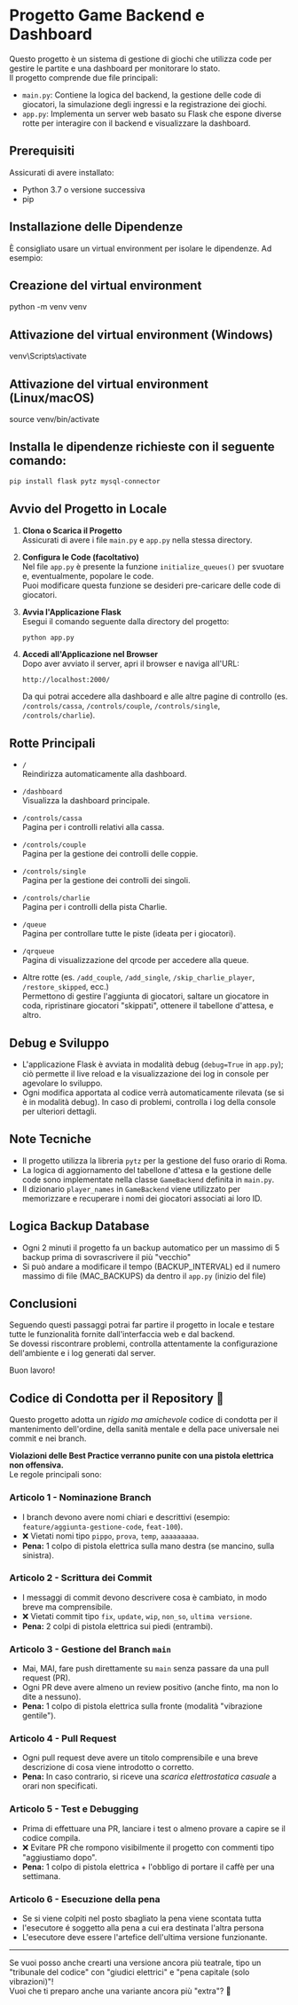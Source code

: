 # Progetto Game Backend e Dashboard

Questo progetto è un sistema di gestione di giochi che utilizza code per gestire le partite e una dashboard per monitorare lo stato.  
Il progetto comprende due file principali:

- `main.py`: Contiene la logica del backend, la gestione delle code di giocatori, la simulazione degli ingressi e la registrazione dei giochi.
- `app.py`: Implementa un server web basato su Flask che espone diverse rotte per interagire con il backend e visualizzare la dashboard.

## Prerequisiti

Assicurati di avere installato:

- Python 3.7 o versione successiva
- pip

## Installazione delle Dipendenze

È consigliato usare un virtual environment per isolare le dipendenze. Ad esempio:

## Creazione del virtual environment

python -m venv venv

## Attivazione del virtual environment (Windows)

venv\Scripts\activate

## Attivazione del virtual environment (Linux/macOS)

source venv/bin/activate

## Installa le dipendenze richieste con il seguente comando:

```bash
pip install flask pytz mysql-connector
```

## Avvio del Progetto in Locale

1. **Clona o Scarica il Progetto**  
   Assicurati di avere i file `main.py` e `app.py` nella stessa directory.

2. **Configura le Code (facoltativo)**  
   Nel file `app.py` è presente la funzione `initialize_queues()` per svuotare e, eventualmente, popolare le code.  
   Puoi modificare questa funzione se desideri pre-caricare delle code di giocatori.

3. **Avvia l'Applicazione Flask**  
   Esegui il comando seguente dalla directory del progetto:

   ```bash
   python app.py
   ```

4. **Accedi all'Applicazione nel Browser**  
   Dopo aver avviato il server, apri il browser e naviga all'URL:

   ```
   http://localhost:2000/
   ```

   Da qui potrai accedere alla dashboard e alle altre pagine di controllo (es. `/controls/cassa`, `/controls/couple`, `/controls/single`, `/controls/charlie`).

## Rotte Principali

- `/`  
  Reindirizza automaticamente alla dashboard.

- `/dashboard`  
  Visualizza la dashboard principale.

- `/controls/cassa`  
  Pagina per i controlli relativi alla cassa.

- `/controls/couple`  
  Pagina per la gestione dei controlli delle coppie.

- `/controls/single`  
  Pagina per la gestione dei controlli dei singoli.

- `/controls/charlie`  
  Pagina per i controlli della pista Charlie.

- `/queue`  
  Pagina per controllare tutte le piste (ideata per i giocatori).

- `/qrqueue`  
  Pagina di visualizzazione del qrcode per accedere alla queue.

- Altre rotte (es. `/add_couple`, `/add_single`, `/skip_charlie_player`, `/restore_skipped`, ecc.)  
  Permettono di gestire l'aggiunta di giocatori, saltare un giocatore in coda, ripristinare giocatori "skippati", ottenere il tabellone d'attesa, e altro.

## Debug e Sviluppo

- L'applicazione Flask è avviata in modalità debug (`debug=True` in `app.py`); ciò permette il live reload e la visualizzazione dei log in console per agevolare lo sviluppo.
- Ogni modifica apportata al codice verrà automaticamente rilevata (se si è in modalità debug). In caso di problemi, controlla i log della console per ulteriori dettagli.

## Note Tecniche

- Il progetto utilizza la libreria `pytz` per la gestione del fuso orario di Roma.
- La logica di aggiornamento del tabellone d'attesa e la gestione delle code sono implementate nella classe `GameBackend` definita in `main.py`.
- Il dizionario `player_names` in `GameBackend` viene utilizzato per memorizzare e recuperare i nomi dei giocatori associati ai loro ID.

## Logica Backup Database

- Ogni 2 minuti il progetto fa un backup automatico per un massimo di 5 backup prima di sovrascrivere il più "vecchio"
- Si può andare a modificare il tempo (BACKUP_INTERVAL) ed il numero massimo di file (MAC_BACKUPS) da dentro il `app.py` (inizio del file)

## Conclusioni

Seguendo questi passaggi potrai far partire il progetto in locale e testare tutte le funzionalità fornite dall'interfaccia web e dal backend.  
Se dovessi riscontrare problemi, controlla attentamente la configurazione dell'ambiente e i log generati dal server.

Buon lavoro!

## Codice di Condotta per il Repository 🚨

Questo progetto adotta un _rigido ma amichevole_ codice di condotta per il mantenimento dell'ordine, della sanità mentale e della pace universale nei commit e nei branch.

**Violazioni delle Best Practice verranno punite con una pistola elettrica non offensiva.**  
Le regole principali sono:

### Articolo 1 - Nominazione Branch

- I branch devono avere nomi chiari e descrittivi (esempio: `feature/aggiunta-gestione-code`, `feat-100`).
- ❌ Vietati nomi tipo `pippo`, `prova`, `temp`, `aaaaaaaaa`.
- **Pena:** 1 colpo di pistola elettrica sulla mano destra (se mancino, sulla sinistra).

### Articolo 2 - Scrittura dei Commit

- I messaggi di commit devono descrivere cosa è cambiato, in modo breve ma comprensibile.
- ❌ Vietati commit tipo `fix`, `update`, `wip`, `non_so`, `ultima versione`.
- **Pena:** 2 colpi di pistola elettrica sui piedi (entrambi).

### Articolo 3 - Gestione del Branch `main`

- Mai, MAI, fare push direttamente su `main` senza passare da una pull request (PR).
- Ogni PR deve avere almeno un review positivo (anche finto, ma non lo dite a nessuno).
- **Pena:** 1 colpo di pistola elettrica sulla fronte (modalità "vibrazione gentile").

### Articolo 4 - Pull Request

- Ogni pull request deve avere un titolo comprensibile e una breve descrizione di cosa viene introdotto o corretto.
- **Pena:** In caso contrario, si riceve una _scarica elettrostatica casuale_ a orari non specificati.

### Articolo 5 - Test e Debugging

- Prima di effettuare una PR, lanciare i test o almeno provare a capire se il codice compila.
- ❌ Evitare PR che rompono visibilmente il progetto con commenti tipo "aggiustiamo dopo".
- **Pena:** 1 colpo di pistola elettrica + l'obbligo di portare il caffè per una settimana.

### Articolo 6 - Esecuzione della pena

- Se si viene colpiti nel posto sbagliato la pena viene scontata tutta
- l'esecutore é soggetto alla pena a cui era destinata l'altra persona
- L'esecutore deve essere l'artefice dell'ultima versione funzionante.

---

Se vuoi posso anche crearti una versione ancora più teatrale, tipo un "tribunale del codice" con "giudici elettrici" e "pena capitale (solo vibrazioni)"!  
Vuoi che ti preparo anche una variante ancora più "extra"? 🚀
